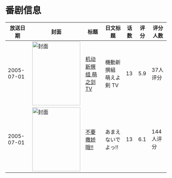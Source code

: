 # 番剧信息

|放送日期|封面|标题|日文标题|话数|评分|评分人数|
|---|---|---|---|---|---|---|
|2005-07-01|<img src="//lain.bgm.tv/pic/cover/c/fd/45/4234_X883X.jpg" alt="封面" style="width:150px;height:200px;object-fit:cover;">|[机动新撰组 萌之剑 TV](https://bangumi.tv/subject/4234)|機動新撰組 萌えよ剣 TV|13|5.9|37人评分|
|2005-07-01|<img src="//lain.bgm.tv/pic/cover/c/72/d7/22049_XkAtf.jpg" alt="封面" style="width:150px;height:200px;object-fit:cover;">|[不要撒娇哦!!](https://bangumi.tv/subject/22049)|あまえないでよっ!!|13|6.1|144人评分|
